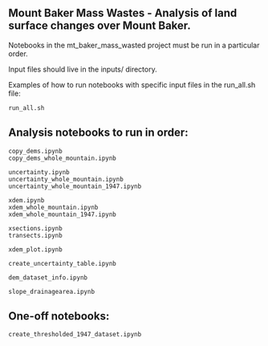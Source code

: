 Mount Baker Mass Wastes - Analysis of land surface changes over Mount Baker.
---
Notebooks in the mt_baker_mass_wasted project must be run in a particular order.

Input files should live in the inputs/ directory.

Examples of how to run notebooks with specific input files in the run_all.sh file:
```
run_all.sh
```

Analysis notebooks to run in order:
---
```
copy_dems.ipynb
copy_dems_whole_mountain.ipynb

uncertainty.ipynb
uncertainty_whole_mountain.ipynb
uncertainty_whole_mountain_1947.ipynb

xdem.ipynb
xdem_whole_mountain.ipynb
xdem_whole_mountain_1947.ipynb

xsections.ipynb
transects.ipynb

xdem_plot.ipynb

create_uncertainty_table.ipynb

dem_dataset_info.ipynb

slope_drainagearea.ipynb
```

One-off notebooks:
---
```
create_thresholded_1947_dataset.ipynb
```
